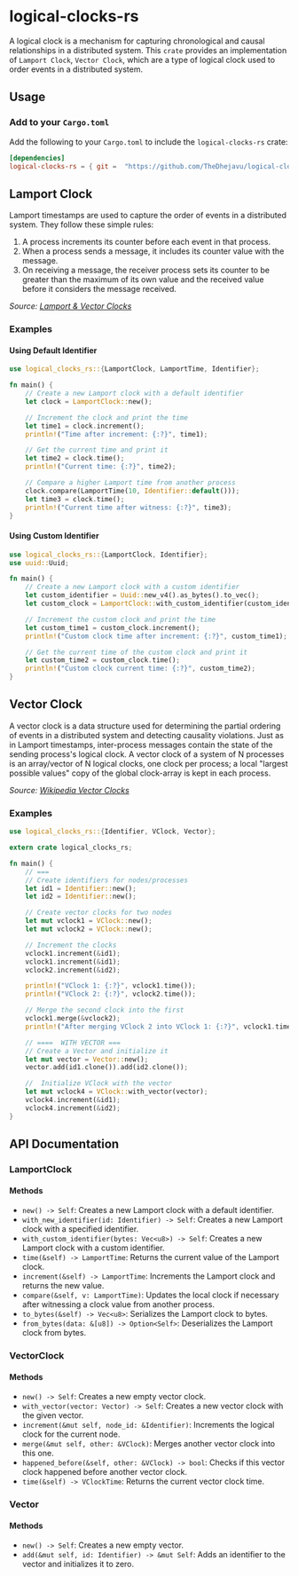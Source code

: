# logical-clocks-rs

A logical clock is a mechanism for capturing chronological and causal relationships in a distributed system. This `crate` provides an implementation of `Lamport Clock`, `Vector Clock`, which are a type of logical clock used to order events in a distributed system.


## Usage

### Add to your `Cargo.toml`

Add the following to your `Cargo.toml` to include the `logical-clocks-rs` crate:

```toml
[dependencies]
logical-clocks-rs = { git =  "https://github.com/TheDhejavu/logical-clocks-rs.git" }
```

## Lamport Clock

Lamport timestamps are used to capture the order of events in a distributed system. They follow these simple rules:

1. A process increments its counter before each event in that process.
2. When a process sends a message, it includes its counter value with the message.
3. On receiving a message, the receiver process sets its counter to be greater than the maximum of its own value and the received value before it considers the message received.

*Source: [Lamport & Vector Clocks](https://miafish.wordpress.com/2015/03/11/lamport-vector-clocks/)*


### Examples

#### Using Default Identifier

```rust
use logical_clocks_rs::{LamportClock, LamportTime, Identifier};

fn main() {
    // Create a new Lamport clock with a default identifier
    let clock = LamportClock::new();

    // Increment the clock and print the time
    let time1 = clock.increment();
    println!("Time after increment: {:?}", time1);

    // Get the current time and print it
    let time2 = clock.time();
    println!("Current time: {:?}", time2);

    // Compare a higher Lamport time from another process
    clock.compare(LamportTime(10, Identifier::default()));
    let time3 = clock.time();
    println!("Current time after witness: {:?}", time3);
}
```

#### Using Custom Identifier

```rust
use logical_clocks_rs::{LamportClock, Identifier};
use uuid::Uuid;

fn main() {
    // Create a new Lamport clock with a custom identifier
    let custom_identifier = Uuid::new_v4().as_bytes().to_vec();
    let custom_clock = LamportClock::with_custom_identifier(custom_identifier);

    // Increment the custom clock and print the time
    let custom_time1 = custom_clock.increment();
    println!("Custom clock time after increment: {:?}", custom_time1);

    // Get the current time of the custom clock and print it
    let custom_time2 = custom_clock.time();
    println!("Custom clock current time: {:?}", custom_time2);
}
```

## Vector Clock

A vector clock is a data structure used for determining the partial ordering of events in a distributed system and detecting causality violations. Just as in Lamport timestamps, inter-process messages contain the state of the sending process's logical clock. A vector clock of a system of N processes is an array/vector of N logical clocks, one clock per process; a local "largest possible values" copy of the global clock-array is kept in each process.

*Source: [Wikipedia Vector Clocks](https://en.wikipedia.org/wiki/Vector_clock)*


### Examples

```rust
use logical_clocks_rs::{Identifier, VClock, Vector};

extern crate logical_clocks_rs;

fn main() {
    // === 
    // Create identifiers for nodes/processes
    let id1 = Identifier::new();
    let id2 = Identifier::new();

    // Create vector clocks for two nodes
    let mut vclock1 = VClock::new();
    let mut vclock2 = VClock::new();

    // Increment the clocks
    vclock1.increment(&id1);
    vclock1.increment(&id1);
    vclock2.increment(&id2);

    println!("VClock 1: {:?}", vclock1.time());
    println!("VClock 2: {:?}", vclock2.time());

    // Merge the second clock into the first
    vclock1.merge(&vclock2);
    println!("After merging VClock 2 into VClock 1: {:?}", vclock1.time());

    // ====  WITH VECTOR === 
    // Create a Vector and initialize it
    let mut vector = Vector::new();
    vector.add(id1.clone()).add(id2.clone());

    //  Initialize VClock with the vector
    let mut vclock4 = VClock::with_vector(vector);
    vclock4.increment(&id1);
    vclock4.increment(&id2);
}

```

## API Documentation

### LamportClock

#### Methods

- `new() -> Self`: Creates a new Lamport clock with a default identifier.
- `with_new_identifier(id: Identifier) -> Self`: Creates a new Lamport clock with a specified identifier.
- `with_custom_identifier(bytes: Vec<u8>) -> Self`: Creates a new Lamport clock with a custom identifier.
- `time(&self) -> LamportTime`: Returns the current value of the Lamport clock.
- `increment(&self) -> LamportTime`: Increments the Lamport clock and returns the new value.
- `compare(&self, v: LamportTime)`: Updates the local clock if necessary after witnessing a clock value from another process.
- `to_bytes(&self) -> Vec<u8>`: Serializes the Lamport clock to bytes.
- `from_bytes(data: &[u8]) -> Option<Self>`: Deserializes the Lamport clock from bytes.

### VectorClock

#### Methods

- `new() -> Self`: Creates a new empty vector clock.
- `with_vector(vector: Vector) -> Self`: Creates a new vector clock with the given vector.
- `increment(&mut self, node_id: &Identifier)`: Increments the logical clock for the current node.
- `merge(&mut self, other: &VClock)`: Merges another vector clock into this one.
- `happened_before(&self, other: &VClock) -> bool`: Checks if this vector clock happened before another vector clock.
- `time(&self) -> VClockTime`: Returns the current vector clock time.

### Vector

#### Methods

- `new() -> Self`: Creates a new empty vector.
- `add(&mut self, id: Identifier) -> &mut Self`: Adds an identifier to the vector and initializes it to zero.